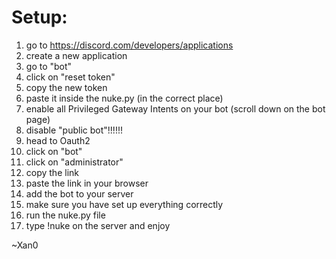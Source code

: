 # Setup:

1. go to https://discord.com/developers/applications
2. create a new application
3. go to "bot"
4. click on "reset token"
5. copy the new token
6. paste it inside the nuke.py (in the correct place)
7. enable all Privileged Gateway Intents on your bot (scroll down on the bot page)
8. disable "public bot"!!!!!!
9. head to Oauth2
10. click on "bot"
11. click on "administrator"
12. copy the link
13. paste the link in your browser
14. add the bot to your server
15. make sure you have set up everything correctly
16. run the nuke.py file
17. type !nuke on the server and enjoy

~Xan0 
